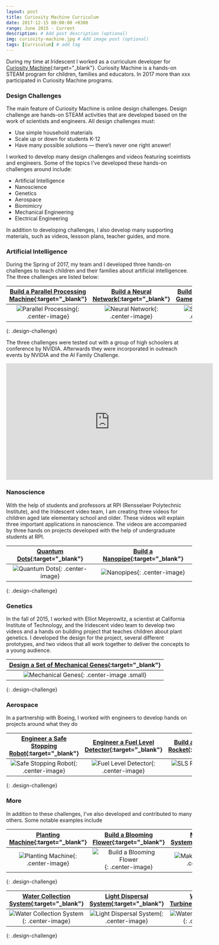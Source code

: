 ```yaml
---
layout: post
title: Curiosity Machine Curriculum
date: 2017-12-15 00:00:00 +0300
range: June 2015 - Current
description: # Add post description (optional)
img: curiosity-machine.jpg # Add image post (optional)
tags: [Curriculum] # add tag
---
```

During my time at Iridescent I worked as a curriculum developer for [Curiosity Machine](https://www.curiositymachine.org/){:target="_blank"}. Curiosity Machine is a hands-on STEAM program for children, families and educators. In 2017 more than xxx participated in Curiosity Machine programs.

### Design Challenges

The main feature of Curiosity Machine is online design challenges. Design challenge are hands-on STEAM activities that are developed based on the work of scientists and engineers. All design challenges must:

* Use simple household materials
* Scale up or down for students K-12
* Have many possible solutions — there’s never one right answer!

I worked to develop many design challenges and videos featuring sceintists and engineers. Some of the topics I've developed these hands-on challenges around include:

* Artificial Intelligence
* Nanoscience
* Genetics
* Aerospace
* Biomimicry
* Mechanical Engineering
* Electrical Engineering

In addition to developing challenges, I also develop many supporting materials, such as videos, lessson plans, teacher guides, and more.

### Artificial Intelligence

During the Spring of 2017, my team and I developed three hands-on challenges to teach children and their families about artificial intelligencee. The three challenges are listed below:

| [Build a Parallel Processing Machine](https://www.curiositymachine.org/challenges/127/){:target="_blank"} | [Build a Neural Network](https://www.curiositymachine.org/challenges/126/){:target="_blank"} |[Build a Self Driving Car Game](https://www.curiositymachine.org/challenges/125/){:target="_blank"} |
|:-------------------:|:------------------------:|:-----------------:|
| ![Parallel Processing]({{site.baseurl}}/assets/img/parallel-processing.jpg){: .center-image} |  ![Neural Network]({{site.baseurl}}/assets/img/neural-network.jpg){: .center-image} | ![Self Driving Car]({{site.baseurl}}/assets/img/self-driving-car.png){: .center-image}
{: .design-challenge}


The three challenges were tested out with a group of high schoolers at conference by NVIDIA. Afterwards they were incorporated in outreach events by NVIDIA and the AI Family Challenge.
<iframe width="560" height="315" src="https://www.youtube.com/embed/xGOIJXcy55s" frameborder="0" gesture="media" allow="encrypted-media" allowfullscreen class="center-image"></iframe>

### Nanoscience
With the help of students and professors at RPI (Rensselaer Polytechnic Institute), and the Iridescent video team, I am creating three videos for children aged late elementary school and older. These videos will explain three important applications in nanoscience. The videos are accompanied by three hands on projects developed with the help of undergraduate students at RPI.

| [Quantum Dots](https://www.curiositymachine.org/challenges/128/){:target="_blank"} | [Build a Nanopipe](https://www.curiositymachine.org/challenges/129/){:target="_blank"}
|:-------------------:|:------------------------:|
| ![Quantum Dots]({{site.baseurl}}/assets/img/quantum-dots.png){: .center-image} |  ![Nanopipes ]({{site.baseurl}}/assets/img/nanopipe.png){: .center-image}
{: .design-challenge}

### Genetics
In the fall of 2015, I worked with Elliot Meyerowitz, a scientist at California Institute of Technology, and the Iridescent video team to develop two videos and a hands on building project that teaches children about plant genetics. I developed the design for the project, several different prototypes, and two videos that all work together to deliver the concepts to a young audience.

| [Design a Set of Mechanical Genes](https://www.curiositymachine.org/challenges/106/){:target="_blank"} |
|:-------------------:|
| ![Mechanical Genes]({{site.baseurl}}/assets/img/mechanical-genes.jpg){: .center-image .small}
{: .design-challenge}

### Aerospace

In a partnership with Boeing, I worked with engineers to develop hands on projects around what they do

| [Engineer a Safe Stopping Robot](https://www.curiositymachine.org/challenges/109/){:target="_blank"} | [Engineer a Fuel Level Detector](https://www.curiositymachine.org/challenges/116/){:target="_blank"} | [Build an SLS Inspired Rocket](https://www.curiositymachine.org/challenges/117/){:target="_blank"} |
|:-------------------:|:------------------------:|:-----------------:|
| ![Safe Stopping Robot]({{site.baseurl}}/assets/img/safe-stopping.png){: .center-image} |  ![Fuel Level Detector]({{site.baseurl}}/assets/img/fuel-level.png){: .center-image} | ![SLS Rocket]({{site.baseurl}}/assets/img/sls-rocket.png){: .center-image}
{: .design-challenge}




### More
In addition to these challenges, I've also developed and contributed to  many others. Some notable examples include

| [Planting Machine](https://www.curiositymachine.org/challenges/121/){:target="_blank"}| [Build a Blooming Flower](https://www.curiositymachine.org/challenges/68/){:target="_blank"} | [Make a Root System](https://www.curiositymachine.org/challenges/61/){:target="_blank"} |
|:-------------------:|:------------------------:|:-----------------:|
| ![Planting Machine]({{site.baseurl}}/assets/img/planting-machine.png){: .center-image} |  ![Build a Blooming Flower]({{site.baseurl}}/assets/img/blooming-flower.png){: .center-image} | ![Make a Root System]({{site.baseurl}}/assets/img/roots.png){: .center-image}
{: .design-challenge}

| [Water Collection System](https://www.curiositymachine.org/challenges/122){:target="_blank"}| [Light Dispersal System](https://www.curiositymachine.org/challenges/124/){:target="_blank"} | [Wind Power Turbine](https://www.curiositymachine.org/challenges/123/){:target="_blank"} |
|:-------------------:|:------------------------:|:-----------------:|
| ![Water Collection System]({{site.baseurl}}/assets/img/water-collection.png){: .center-image} |  ![Light Dispersal System]({{site.baseurl}}/assets/img/light-dispersal.png){: .center-image} | ![Water Collection System]({{site.baseurl}}/assets/img/wind-turbine.png){: .center-image}
{: .design-challenge}
